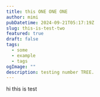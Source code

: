 ```yaml
---
title: this ONE ONE ONE
author: mimi
pubDatetime: 2024-09-21T05:17:19Z
slug: this-is-test-two
featured: true
draft: false
tags:
  - some
  - example
  - tags
ogImage: ""
description: testing number TREE.
---
```


hi this is test